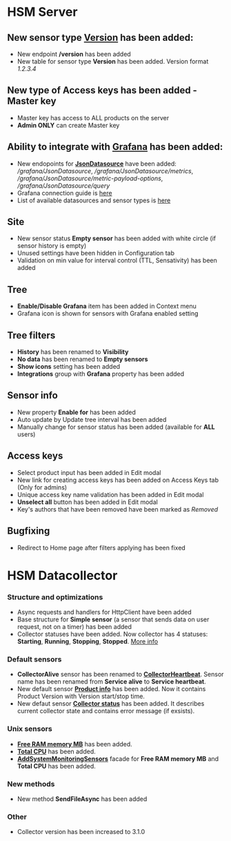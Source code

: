 # HSM Server

## New sensor type [**Version**](https://github.com/SoftFx/Hierarchical-Sensor-Monitoring/wiki/Sensor-types) has been added:
* New endpoint **/version** has been added
* New table for sensor type **Version** has been added. Version format *1.2.3.4*

## New type of Access keys has been added - **Master key**
* Master key has access to ALL products on the server
* **Admin ONLY** can create Master key

## Ability to integrate with [**Grafana**](https://grafana.com/) has been added:
* New endopoints for [**JsonDatasource**](https://grafana.com/grafana/plugins/simpod-json-datasource/) have been added: */grafana/JsonDatasource*, */grafana/JsonDatasource/metrics*, */grafana/JsonDatasource/metric-payload-options*, */grafana/JsonDatasource/query*
* Grafana connection guide is [here](https://github.com/SoftFx/Hierarchical-Sensor-Monitoring/wiki/Integration-with-Grafana)
* List of available datasources and sensor types is [here](https://github.com/SoftFx/Hierarchical-Sensor-Monitoring/wiki/Supported-Grafana-datasources#json-datasource)

## Site
* New sensor status **Empty sensor** has been added with white circle (if sensor history is empty)
* Unused settings have been hidden in Configuration tab
* Validation on min value for interval control (TTL, Sensativity) has been added

## Tree
* **Enable/Disable Grafana** item has been added in Context menu
* Grafana icon is shown for sensors with Grafana enabled setting

## Tree filters
* **History** has been renamed to **Visibility**
* **No data** has been renamed to **Empty sensors**
* **Show icons** setting has been added
* **Integrations** group with **Grafana** property has been added

## Sensor info
* New property **Enable for** has been added
* Auto update by Update tree interval has been added
* Manually change for sensor status has been added (available for **ALL** users)

## Access keys
* Select product input has been added in Edit modal
* New link for creating access keys has been added on Access Keys tab (Only for admins)
* Unique access key name validation has been added in Edit modal
* **Unselect all** button has been added in Edit modal
* Key's authors that have been removed have been marked as *Removed*

## Bugfixing
* Redirect to Home page after filters applying has been fixed

# HSM Datacollector

### Structure and optimizations
* Async requests and handlers for HttpClient have been added
* Base structure for **Simple sensor** (a sensor that sends data on user request, not on a timer) has been added
* Collector statuses have been added. Now collector has 4 statuses: **Starting**, **Running**, **Stopping**, **Stopped**. [More info](https://github.com/SoftFx/Hierarchical-Sensor-Monitoring/wiki/DataCollector-statuses)

### Default sensors
* **CollectorAlive** sensor has been renamed to [**CollectorHeartbeat**](https://github.com/SoftFx/Hierarchical-Sensor-Monitoring/wiki/Unix-sensors-collection#addcollectorheartbeat). Sensor name has been renamed from **Service alive** to **Service heartbeat**.
* New default sensor [**Product info**](https://github.com/SoftFx/Hierarchical-Sensor-Monitoring/wiki/Windows-sensors-collection#addproductversion) has been added. Now it contains Product Version with Version start/stop time.
* New defaut sensor [**Collector status**](https://github.com/SoftFx/Hierarchical-Sensor-Monitoring/wiki/Unix-sensors-collection#addcollectorstatus) has been added. It describes current collector state and contains error message (if exsists).

### Unix sensors
* [**Free RAM memory MB**](https://github.com/SoftFx/Hierarchical-Sensor-Monitoring/wiki/Unix-sensors-collection#addfreerammemory) has been added.
* [**Total CPU**](https://github.com/SoftFx/Hierarchical-Sensor-Monitoring/wiki/Unix-sensors-collection#addtotalcpu) has been added.
* [**AddSystemMonitoringSensors**](https://github.com/SoftFx/Hierarchical-Sensor-Monitoring/wiki/Unix-sensors-collection#addsystemmonitoringsensors) facade for **Free RAM memory MB** and **Total CPU** has been added.

### New methods
* New method **SendFileAsync** has been added

### Other
* Collector version has been increased to 3.1.0